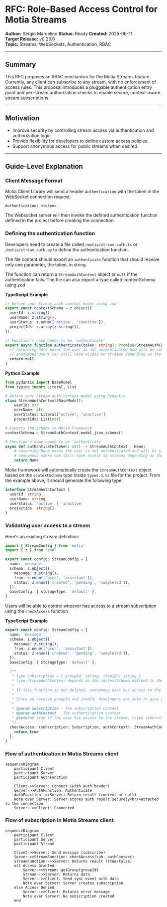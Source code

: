# RFC: Role-Based Access Control for Motia Streams

**Author:** Sergio Marcelino
**Status:** Ready
**Created:** 2025-06-11  
**Target Release:** v0.23.0  
**Topic:** Streams, WebSockets, Authentication, RBAC

---

## Summary

This RFC proposes an RBAC mechanism for the Motia Streams feature. Currently, any client can subscribe to any stream, with no enforcement of access rules. This proposal introduces a pluggable authentication entry point and per-stream authorization checks to enable secure, context-aware stream subscriptions.

---

## Motivation

- Improve security by controlling stream access via authentication and authorization logic.
- Provide flexibility for developers to define custom access policies.
- Support anonymous access for public streams when desired.

---

## Guide-Level Explanation

### Client Message Format

Motia Client Library will send a header `Authentication` with the token in the WebSocket connection request.

```
Authentication: <token>
```

The Websocket server will then invoke the defined authentication function defined in the project before creating the connection.

### Defining the authentication function

Developers need to create a file called `/motia/stream-auth.ts` or `/motia/stream_auth.py` to define the authentication function.

The file content should export an `authenticate` function that should receive only one parameter, the token, in string.

The function can return a `StreamAuthContext` object or `null` if the authentication fails.
The file can also export a type called contextSchema using zod

**TypeScript Example**

```typescript
// Define your Stream auth context model using zod
export const contextSchema = z.object({
  userId: z.string(),
  userName: z.string(),
  userStatus: z.enum(['active', 'inactive']),
  projectIds: z.array(z.string()),
})

// Function's name needs to be `authenticate`
export async function authenticate(token: string): Promise<StreamAuthContext | null> {
  // returning null means the user is not authenticated and will be considered anonymous
  // anonymous users can still have access to streams depending on the logic
  return null
}
```

**Python Example**

```python
from pydantic import BaseModel
from typing import Literal, List

# Define your Stream auth context model using Pydantic
class StreamAuthContext(BaseModel):
    userId: str
    userName: str
    userStatus: Literal["active", "inactive"]
    projectIds: List[str]

# Exports the schema to Motia Framework
contextSchema = StreamAuthContext.model_json_schema()

# Function's name needs to be `authenticate`
async def authenticate(token: str) -> StreamAuthContext | None:
    # returning None means the user is not authenticated and will be considered anonymous
    # anonymous users can still have access to streams depending on the logic
    return None
```

Motia framework will automatically create the `StreamAuthContext` object based on the `contextSchema` type inside `types.d.ts` file for the project. From the example above, it should generate the following type:

```typescript
interface StreamAuthContext {
  userId: string
  userName: string
  userStatus: 'active' | 'inactive'
  projectIds: string[]
}
```

### Validating user access to a stream

Here's an existing stream definition:

```typescript
import { StreamConfig } from 'motia'
import { z } from 'zod'

export const config: StreamConfig = {
  name: 'message',
  schema: z.object({
    message: z.string(),
    from: z.enum(['user', 'assistant']),
    status: z.enum(['created', 'pending', 'completed']),
  }),
  baseConfig: { storageType: 'default' },
}
```

Users will be able to control whoever has access to a stream subscription using the `checkAccess` function.

**TypeScript Example**

```typescript
export const config: StreamConfig = {
  name: 'message',
  schema: z.object({
    message: z.string(),
    from: z.enum(['user', 'assistant']),
    status: z.enum(['created', 'pending', 'completed']),
  }),
  baseConfig: { storageType: 'default' },

  /**
   * type Subscription = { groupId: string, itemId?: string }
   * type StreamAuthContext depends on the contextSchema defined in the stream-auth.ts file
   *
   * If this function is not defined, anonymous user has access to the stream
   *
   * Since we receive groupId and itemId, developers are able to give granular access to the stream
   *
   * @param subscription - The subscription context
   * @param authContext - The authentication context
   * @returns true if the user has access to the stream, false otherwise
   */
  checkAccess: (subscription: Subscription, authContext?: StreamAuthContext): boolean => {
    return true
  },
}
```

### Flow of authentication in Motia Streams client

```mermaid
sequenceDiagram
    participant Client
    participant Server
    participant AuthFunction

    Client->>Server: Connect (with auth header)
    Server->>AuthFunction: Authenticate
    AuthFunction-->>Server: Return result (context or null)
    Note over Server: Server stores auth result securely<br/>attached to the connection
    Server-->>Client: Connected
```

### Flow of subscription in Motia Streams client

```mermaid
sequenceDiagram
    participant Client
    participant Server
    participant Stream

    Client->>Server: Send message (subscribe)
    Server->>StreamFunction: checkAccess(sub, authContext)
    StreamFunction-->>Server: Returns result (true/false)
    alt Access Granted
        Server->>Stream: getGroup(groupId)
        Stream-->>Server: Returns data
        Server-->>Client: Send sync event with data
        Note over Server: Server creates subscription
    else Access Denied
        Server-->>Client: Returns error message
        Note over Server: No subscription created
    end
```

